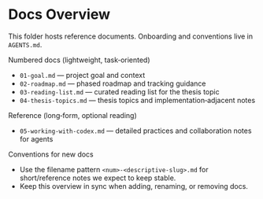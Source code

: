 # Docs Overview

This folder hosts reference documents. Onboarding and conventions live in `AGENTS.md`.

Numbered docs (lightweight, task‑oriented)
- `01-goal.md` — project goal and context
- `02-roadmap.md` — phased roadmap and tracking guidance
- `03-reading-list.md` — curated reading list for the thesis topic
- `04-thesis-topics.md` — thesis topics and implementation‑adjacent notes

Reference (long‑form, optional reading)
- `05-working-with-codex.md` — detailed practices and collaboration notes for agents

Conventions for new docs
- Use the filename pattern `<num>-<descriptive-slug>.md` for short/reference notes we expect to keep stable.
- Keep this overview in sync when adding, renaming, or removing docs.
